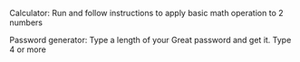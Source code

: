 Calculator: 
Run and follow instructions to apply basic math operation to 2 numbers 

Password generator:
Type a length of your Great password and get it. Type 4 or more